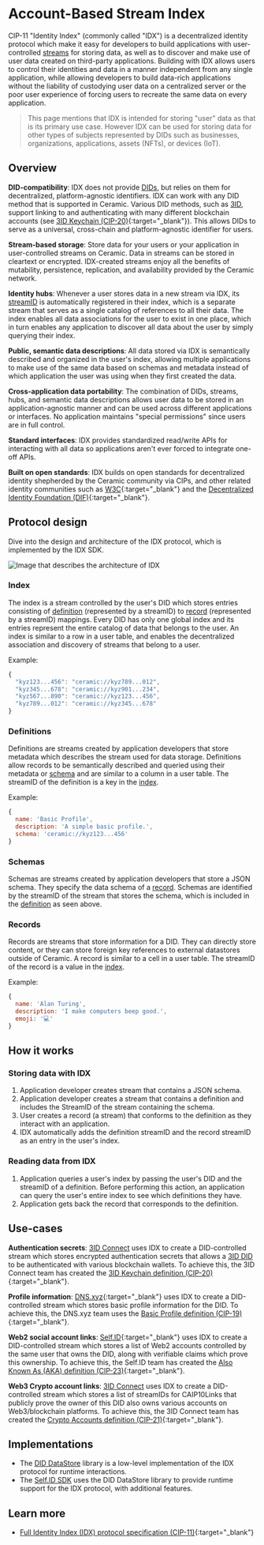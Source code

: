 # Account-Based Stream Index

CIP-11 "Identity Index" (commonly called "IDX") is a decentralized identity protocol which make it easy for developers to build applications with user-controlled [streams](../../../../learn/glossary.md#streams) for storing data, as well as to discover and make use of user data created on third-party applications. Building with IDX allows users to control their identities and data in a manner independent from any single application, while allowing developers to build data-rich applications without the liability of custodying user data on a centralized server or the poor user experience of forcing users to recreate the same data on every application.

> This page mentions that IDX is intended for storing "user" data as that is its primary use case. However IDX can be used for storing data for other types of subjects represented by DIDs such as businesses, organizations, applications, assets (NFTs), or devices (IoT).

## Overview

**DID-compatibility**: IDX does not provide [DIDs](../../../../learn/glossary.md#dids), but relies on them for decentralized, platform-agnostic identifiers. IDX can work with any DID method that is supported in Ceramic. Various DID methods, such as [3ID](../account-standards/cip79-3id-did.md), support linking to and authenticating with many different blockchain accounts (see [3ID Keychain (CIP-20)](https://github.com/ceramicnetwork/CIP/blob/main/CIPs/CIP-20/CIP-20.md){:target="\_blank"}). This allows DIDs to serve as a universal, cross-chain and platform-agnostic identifier for users.

**Stream-based storage**: Store data for your users or your application in user-controlled streams on Ceramic. Data in streams can be stored in cleartext or encrypted. IDX-created streams enjoy all the benefits of mutability, persistence, replication, and availability provided by the Ceramic network.

**Identity hubs**: Whenever a user stores data in a new stream via IDX, its [streamID](../../../../learn/glossary.md#streamid) is automatically registered in their index, which is a separate stream that serves as a single catalog of references to all their data. The index enables all data associations for the user to exist in one place, which in turn enables any application to discover all data about the user by simply querying their index.

**Public, semantic data descriptions**: All data stored via IDX is semantically described and organized in the user's index, allowing multiple applications to make use of the same data based on schemas and metadata instead of which application the user was using when they first created the data.

**Cross-application data portability**: The combination of DIDs, streams, hubs, and semantic data descriptions allows user data to be stored in an application-agnostic manner and can be used across different applications or interfaces. No application maintains "special permissions" since users are in full control.

**Standard interfaces**: IDX provides standardized read/write APIs for interacting with all data so applications aren't ever forced to integrate one-off APIs.

**Built on open standards**: IDX builds on open standards for decentralized identity shepherded by the Ceramic community via CIPs, and other related identity communities such as [W3C](https://www.w3.org/){:target="\_blank"} and the [Decentralized Identity Foundation (DIF)](https://identity.foundation/){:target="\_blank"}.

## Protocol design

Dive into the design and architecture of the IDX protocol, which is implemented by the IDX SDK.

![Image that describes the architecture of IDX](../../../../images/idx-architecture.png)

### Index

The index is a stream controlled by the user's DID which stores entries consisting of [definition](#definitions) (represented by a streamID) to [record](#records) (represented by a streamID) mappings. Every DID has only one global index and its entries represent the entire catalog of data that belongs to the user. An index is similar to a row in a user table, and enables the decentralized association and discovery of streams that belong to a user.

Example:

```js
{
  "kyz123...456": "ceramic://kyz789...012",
  "kyz345...678": "ceramic://kyz901...234",
  "kyz567...890": "ceramic://kyz123...456",
  "kyz789...012": "ceramic://kyz345...678"
}
```

### Definitions

Definitions are streams created by application developers that store metadata which describes the stream used for data storage. Definitions allow records to be semantically described and queried using their metadata or [schema](#schemas) and are similar to a column in a user table. The streamID of the definition is a key in the [index](#index).

Example:

```js
{
  name: 'Basic Profile',
  description: 'A simple basic profile.',
  schema: 'ceramic://kyz123...456'
}
```

### Schemas

Schemas are streams created by application developers that store a JSON schema. They specify the data schema of a [record](#records). Schemas are identified by the streamID of the stream that stores the schema, which is included in the [definition](#definitions) as seen above.

### Records

Records are streams that store information for a DID. They can directly store content, or they can store foreign key references to external datastores outside of Ceramic. A record is similar to a cell in a user table. The streamID of the record is a value in the [index](#index).

Example:

```js
{
  name: 'Alan Turing',
  description: 'I make computers beep good.',
  emoji: '💻'
}
```

## How it works

### Storing data with IDX

1. Application developer creates stream that contains a JSON schema.
2. Application developer creates a stream that contains a definition and includes the StreamID of the stream containing the schema.
3. User creates a record (a stream) that conforms to the definition as they interact with an application.
4. IDX automatically adds the definition streamID and the record streamID as an entry in the user's index.

### Reading data from IDX

1. Application queries a user's index by passing the user's DID and the streamID of a definition. Before performing this action, an application can query the user's entire index to see which definitions they have.
2. Application gets back the record that corresponds to the definition.

## Use-cases

**Authentication secrets**: [3ID Connect](../account-standards/cip79-3id-did.md#3id-connect) uses IDX to create a DID-controlled stream which stores encrypted authentication secrets that allows a [3ID DID](..//account-standards/cip79-3id-did.md) to be authenticated with various blockchain wallets. To achieve this, the 3ID Connect team has created the [3ID Keychain definition (CIP-20)](https://github.com/ceramicnetwork/CIP/blob/main/CIPs/CIP-20/CIP-20.md){:target="\_blank"}.

**Profile information**: [DNS.xyz](https://dns.xyz){:target="\_blank"} uses IDX to create a DID-controlled stream which stores basic profile information for the DID. To achieve this, the DNS.xyz team uses the [Basic Profile definition (CIP-19)](https://github.com/ceramicnetwork/CIP/blob/main/CIPs/CIP-19/CIP-19.md){:target="\_blank"}.

**Web2 social account links**: [Self.ID](https://self.id){:target="\_blank"} uses IDX to create a DID-controlled stream which stores a list of Web2 accounts controlled by the same user that owns the DID, along with verifiable claims which prove this ownership. To achieve this, the Self.ID team has created the [Also Known As (AKA) definition (CIP-23)](https://github.com/ceramicnetwork/CIP/blob/main/CIPs/CIP-23/CIP-23.md){:target="\_blank"}.

**Web3 Crypto account links**: [3ID Connect](../account-standards/cip79-3id-did.md#3id-connect) uses IDX to create a DID-controlled stream which stores a list of streamIDs for CAIP10Links that publicly prove the owner of this DID also owns various accounts on Web3/blockchain platforms. To achieve this, the 3ID Connect team has created the [Crypto Accounts definition (CIP-21)](https://github.com/ceramicnetwork/CIP/blob/main/CIPs/CIP-21/CIP-21.md){:target="\_blank"}.

## Implementations

- The [DID DataStore](../../../../reference/glaze/modules/did_datastore.md) library is a low-level implementation of the IDX protocol for runtime interactions.
- The [Self.ID SDK](../../../../reference/self-id/index.md) uses the DID DataStore library to provide runtime support for the IDX protocol, with additional features.

## Learn more

- [Full Identity Index (IDX) protocol specification (CIP-11)](https://github.com/ceramicnetwork/CIP/blob/main/CIPs/CIP-11/CIP-11.md){:target="\_blank"}
